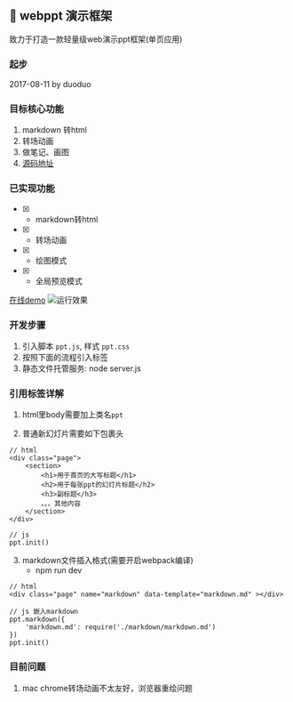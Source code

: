 ## :rabbit: webppt 演示框架
致力于打造一款轻量级web演示ppt框架(单页应用)

### 起步
2017-08-11 by duoduo

### 目标核心功能
1. markdown 转html
2. 转场动画
3. 做笔记、画图
4. [源码地址](https://github.com/lduoduo/webppt/blob/master/wp/src/lib/ppt.js)

### 已实现功能
- [x] - markdown转html

- [x] - 转场动画

- [x] - 绘图模式

- [x] - 全局预览模式

[在线demo](https://ldodo.cc/webppt)
![运行效果](http://wx2.sinaimg.cn/mw1024/74d94e2egy1fig9p5w8bkj212h0kzjxm.jpg)


### 开发步骤
1. 引入脚本 `ppt.js`, 样式 `ppt.css`
2. 按照下面的流程引入标签
3. 静态文件托管服务: node server.js

### 引用标签详解

1. html里body需要加上类名`ppt`

2. 普通新幻灯片需要如下包裹头
```
// html
<div class="page">
    <section>
        <h1>用于首页的大写标题</h1>
        <h2>用于每张ppt的幻灯片标题</h2>
        <h3>副标题</h3>
        。。。其他内容
    </section>
</div>

// js
ppt.init()
```

3. markdown文件插入格式(需要开启webpack编译)
    + npm run dev
```
// html
<div class="page" name="markdown" data-template="markdown.md" ></div>

// js 嵌入markdown
ppt.markdown({
    'markdown.md': require('./markdown/markdown.md')
})
ppt.init()
```

### 目前问题
1. mac chrome转场动画不太友好，浏览器重绘问题